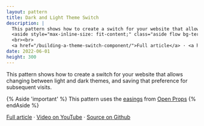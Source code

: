 ```yaml
---
layout: pattern
title: Dark and Light Theme Switch
description: |
  This pattern shows how to create a switch for your website that allows changing between light and dark themes, and saving that preference for subsequent visits.
  <aside style="max-inline-size: fit-content;" class="aside flow bg-tertiary-box-bg color-tertiary-box-text"><p class="cluster "><span class="aside__icon box-block "><svg width="24" height="24" viewBox="0 0 24 24" role="img" aria-label="Lightbulb" fill="currentColor" xmlns="http://www.w3.org/2000/svg">   <path d="M9 21c0 .55.45 1 1 1h4c.55 0 1-.45 1-1v-1H9v1zm3-19C8.14 2 5 5.14 5 9c0 2.38 1.19 4.47 3 5.74V17c0 .55.45 1 1 1h6c.55 0 1-.45 1-1v-2.26c1.81-1.27 3-3.36 3-5.74 0-3.86-3.14-7-7-7zm2.85 11.1l-.85.6V16h-4v-2.3l-.85-.6A4.997 4.997 0 017 9c0-2.76 2.24-5 5-5s5 2.24 5 5c0 1.63-.8 3.16-2.15 4.1z"></path> </svg></span><strong>Important</strong></p><div class=" flow"> This pattern uses the <a href="https://open-props.style/#easing">easings</a> from <a href="https://open-props.style">Open Props</a> </div></aside>
  <br><br>
  <a href="/building-a-theme-switch-component/">Full article</a> · <a href="https://www.youtube.com/watch?v=kZiS1QStIWc">Video on YouTube</a> · <a href="https://github.com/argyleink/gui-challenges/tree/main/theme-switch">Source on Github</a>
date: 2022-06-01
height: 300
---
```


This pattern shows how to create a switch for your website that allows changing
between light and dark themes, and saving that preference for subsequent visits.

{% Aside 'important' %}
This pattern uses the [easings](https://open-props.style/#easing)
from [Open Props](https://open-props.style)
{% endAside %}

<a href="/building-a-theme-switch-component/">Full article</a> · <a href="https://www.youtube.com/watch?v=kZiS1QStIWc">Video on YouTube</a> · <a href="https://github.com/argyleink/gui-challenges/tree/main/theme-switch">Source on Github</a>
